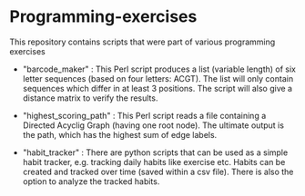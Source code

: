 # Programming-exercises
This repository contains scripts that were part of various programming exercises

- "barcode_maker" : This Perl script produces a list (variable length) of six letter sequences (based on four letters: ACGT). The list will only contain sequences which differ in at least 3 positions. The script will also give a distance matrix to verify the results.

- "highest_scoring_path" : This Perl script reads a file containing a Directed Acyclig Graph (having one root node). The ultimate output is the path, which has the highest sum of edge labels. 

- "habit_tracker" : There are python scripts that can be used as a simple habit tracker, e.g. tracking daily habits like exercise etc. Habits can be created and tracked over time (saved within a csv file). There is also the option to analyze the tracked habits.
